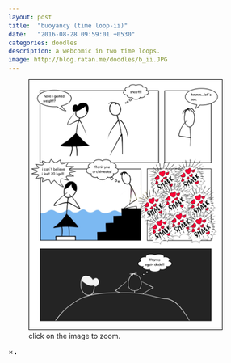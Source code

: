 ```yaml
---
layout: post
title:  "buoyancy (time loop-ii)"
date:   "2016-08-28 09:59:01 +0530"
categories: doodles
description: a webcomic in two time loops.
image: http://blog.ratan.me/doodles/b_ii.JPG
---
```

<figure>
    <img id="myImg" style="border: 1px solid #000;" src="/doodles/b_ii.JPG" alt="" width="90%" height="90%">
  <figcaption>click on the image to zoom.</figcaption>
</figure>


<div id="myModal" class="modal">
  <span class="close">×</span>
  <img class="modal-content" id="img01" style="border: 1px solid #000;">
  <div id="caption"></div>
</div>
